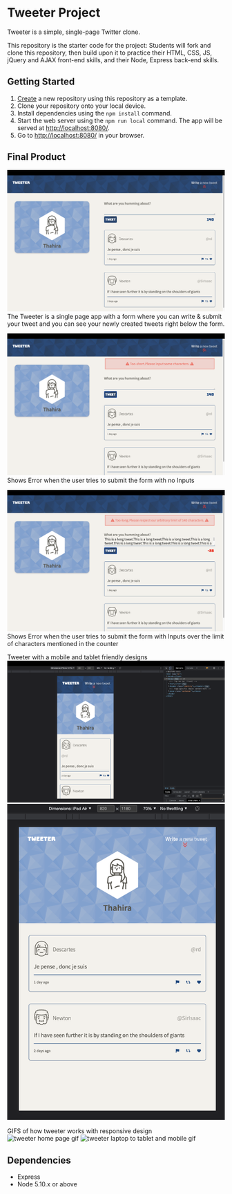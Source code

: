 # Tweeter Project

Tweeter is a simple, single-page Twitter clone.

This repository is the starter code for the project: Students will fork and clone this repository, then build upon it to practice their HTML, CSS, JS, jQuery and AJAX front-end skills, and their Node, Express back-end skills.

## Getting Started

1. [Create](https://docs.github.com/en/repositories/creating-and-managing-repositories/creating-a-repository-from-a-template) a new repository using this repository as a template.
2. Clone your repository onto your local device.
3. Install dependencies using the `npm install` command.
3. Start the web server using the `npm run local` command. The app will be served at <http://localhost:8080/>.
4. Go to <http://localhost:8080/> in your browser.

## Final Product
![Tweeter Home page](/docs/Tweeter-Homepage.png)
The Tweeter is a single page app with a form where you can write & submit your tweet and you can see your newly created tweets right below the form.

![Error when no input](/docs/ShortError.png)
Shows Error when the user tries to submit the form with no Inputs

![Error when over the limit of characters](/docs/LongError.png)
Shows Error when the user tries to submit the form with Inputs over the limit of characters mentioned in the counter

Tweeter with a mobile and tablet friendly designs
![Mobile-view](/docs/Mobile.png)
![Tablet-view](/docs/Tablet.png)

GIFS of how tweeter works with responsive design
![tweeter home page gif](/docs/Tweeter-1.gif)
![tweeter laptop to tablet and mobile gif](/docs/Tweeter-ResponsiveDesign.gif)


## Dependencies

- Express
- Node 5.10.x or above
